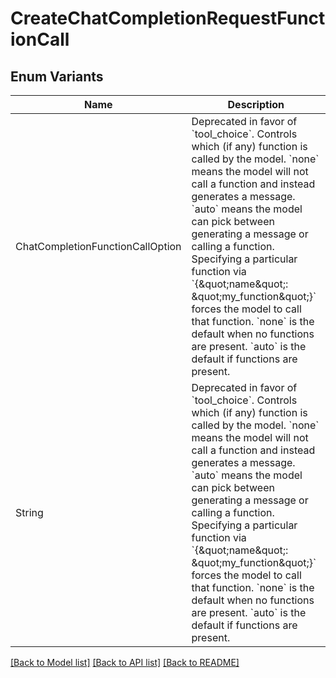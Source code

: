 # CreateChatCompletionRequestFunctionCall

## Enum Variants

| Name | Description |
|---- | -----|
| ChatCompletionFunctionCallOption | Deprecated in favor of &#x60;tool_choice&#x60;.  Controls which (if any) function is called by the model. &#x60;none&#x60; means the model will not call a function and instead generates a message. &#x60;auto&#x60; means the model can pick between generating a message or calling a function. Specifying a particular function via &#x60;{\&quot;name\&quot;: \&quot;my_function\&quot;}&#x60; forces the model to call that function.  &#x60;none&#x60; is the default when no functions are present. &#x60;auto&#x60; is the default if functions are present.  |
| String | Deprecated in favor of &#x60;tool_choice&#x60;.  Controls which (if any) function is called by the model. &#x60;none&#x60; means the model will not call a function and instead generates a message. &#x60;auto&#x60; means the model can pick between generating a message or calling a function. Specifying a particular function via &#x60;{\&quot;name\&quot;: \&quot;my_function\&quot;}&#x60; forces the model to call that function.  &#x60;none&#x60; is the default when no functions are present. &#x60;auto&#x60; is the default if functions are present.  |

[[Back to Model list]](../README.md#documentation-for-models) [[Back to API list]](../README.md#documentation-for-api-endpoints) [[Back to README]](../README.md)


